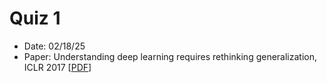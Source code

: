 # Quiz 1

- Date: 02/18/25
- Paper: Understanding deep learning requires rethinking generalization, ICLR 2017 [[PDF](https://openreview.net/pdf?id=Sy8gdB9xx)]
